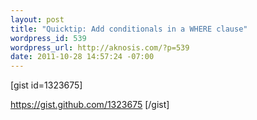 ```yaml
--- 
layout: post
title: "Quicktip: Add conditionals in a WHERE clause"
wordpress_id: 539
wordpress_url: http://aknosis.com/?p=539
date: 2011-10-28 14:57:24 -07:00
---
```

[gist id=1323675]

https://gist.github.com/1323675
[/gist]
